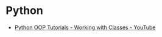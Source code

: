 # Python

- [Python OOP Tutorials - Working with Classes - YouTube](https://www.youtube.com/playlist?list=PL-osiE80TeTsqhIuOqKhwlXsIBIdSeYtc)
